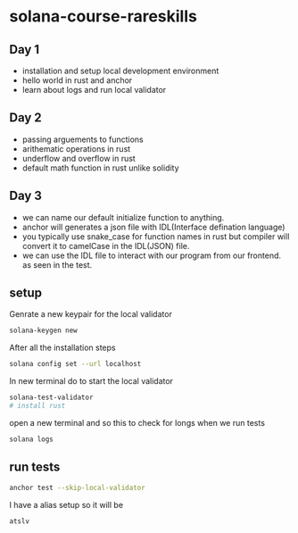 # solana-course-rareskills

## Day 1

- installation and setup local development environment
- hello world in rust and anchor
- learn about logs and run local validator

## Day 2 
- passing arguements to functions
- arithematic operations in rust 
- underflow and overflow in rust
- default math function in rust unlike solidity

## Day 3

- we can name our default initialize function to anything. 
- anchor will  generates a json file with IDL(Interface defination language)
- you typically use snake_case for function names in rust but compiler will convert it to camelCase in the IDL(JSON) file.
- we can use the IDL file to interact with our program from our frontend. as seen in the test. 
## setup 

Genrate a new keypair for the local validator

```bash
solana-keygen new
```
After all the installation steps 

```bash
solana config set --url localhost
```

In new terminal do to start the local validator

```bash
solana-test-validator
# install rust	
```
open a new terminal and so this to check for longs when we run tests 
```bash
solana logs
```	

## run tests 

```bash
anchor test --skip-local-validator
```
I have a alias setup so it will be
```bash	
atslv

```


